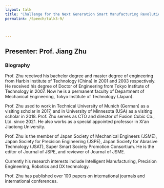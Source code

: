 ```yaml
---
layout: talk
title: "Challenge for the Next Generation Smart Manufacturing Revolutionized by Digital Technology-- Towards the Realization for Super Smart Society (Society 5.0)"
permalink: /Speech/talk3-9/



---
```


<div class="talk-container">
    <div class="talk-header">
        <h2>Presenter: Prof. Jiang Zhu</h2>
    </div>
    <h3>Biography</h3>
    <p>
Prof. Zhu received his bachelor degree and master degree of engineering from Harbin Institute of Technology (China) in 2001 and 2003 respectively. He received his degree of Doctor of Engineering from Tokyo Institute of Technology in 2007. Now he is a permanent faculty of Department of Mechanical Engineering, Tokyo Institute of Technology (Japan). 
            </p>
        <p>
Prof. Zhu used to work in Technical University of Munich (German) as a visiting scholar in 2017, and in University of Minnesota (USA) as a visiting scholar in 2018. Prof. Zhu serves as CTO and director of Fusion Cubic Co., Ltd. since 2021. He also works as a special appointed professor in Xi’an Jiaotong University.
                </p>
        <p>
Prof. Zhu is the member of Japan Society of Mechanical Engineers (JSME), Japan Society for Precision Engineering (JSPE), Japan Society for Abrasive Technology (JSAT), Super Smart Society Promotion Consortium. He is the editor of Journal of JSPE, and reviewer of Journal of JSME.
                </p>
        <p>
Currently his research interests include Intelligent Manufacturing, Precision Engineering, Robotics and DX technology.
                </p>
        <p>
Prof. Zhu has published over 100 papers on international journals and international conferences.
    </p>
</div>

